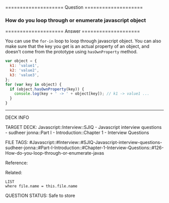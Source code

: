 ==================== Question ====================  

### How do you loop through or enumerate javascript object  

==================== Answer ====================  

You can use the `for-in` loop to loop through javascript object. You can also
make sure that the key you get is an actual property of an object, and doesn't
come from the prototype using `hasOwnProperty` method.

```javascript
var object = {
  k1: 'value1',
  k2: 'value2',
  k3: 'value3',
};
for (var key in object) {
  if (object.hasOwnProperty(key)) {
    console.log(key + ' -> ' + object[key]); // k1 -> value1 ...
  }
}
```

---

DECK INFO

TARGET DECK: Javascript::Interview::SJIQ - Javascript interview questions -
sudheer jonna::Part I - Introduction::Chapter 1 - Interview Questions

FILE TAGS:
#Javascript::#Interview::#SJIQ-Javascript-interview-questions-sudheer-jonna::#Part-I-Introduction::#Chapter-1-Interview-Questions::#126-How-do-you-loop-through-or-enumerate-javas

Reference:

Related:

```dataview
LIST
where file.name = this.file.name
```

QUESTION STATUS: Safe to store
